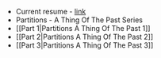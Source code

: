 * Current resume - [link](rsrc/resume.pdf)
* Partitions - A Thing Of The Past Series
 * [[Part 1|Partitions A Thing Of The Past 1]]
 * [[Part 2|Partitions A Thing Of The Past 2]]
 * [[Part 3|Partitions A Thing Of The Past 3]]
